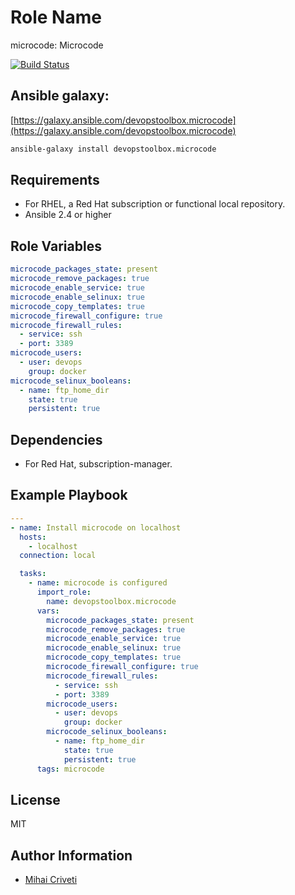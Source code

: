 Role Name
=========

microcode: Microcode

[![Build Status](https://travis-ci.org/cmihai-ansible/microcode.svg?branch=master)](https://travis-ci.org/cmihai-ansible/microcode)

Ansible galaxy:
---------------

[https://galaxy.ansible.com/devopstoolbox.microcode](https://galaxy.ansible.com/devopstoolbox.microcode)

```bash
ansible-galaxy install devopstoolbox.microcode
```

Requirements
------------

- For RHEL, a Red Hat subscription or functional local repository.
- Ansible 2.4 or higher

Role Variables
--------------

```yaml
microcode_packages_state: present
microcode_remove_packages: true
microcode_enable_service: true
microcode_enable_selinux: true
microcode_copy_templates: true
microcode_firewall_configure: true
microcode_firewall_rules:
  - service: ssh
  - port: 3389
microcode_users:
  - user: devops
    group: docker
microcode_selinux_booleans:
  - name: ftp_home_dir
    state: true
    persistent: true
```

Dependencies
------------

- For Red Hat, subscription-manager.

Example Playbook
----------------

```yaml
---
- name: Install microcode on localhost
  hosts:
    - localhost
  connection: local

  tasks:
    - name: microcode is configured
      import_role:
        name: devopstoolbox.microcode
      vars:
        microcode_packages_state: present
        microcode_remove_packages: true
        microcode_enable_service: true
        microcode_enable_selinux: true
        microcode_copy_templates: true
        microcode_firewall_configure: true
        microcode_firewall_rules:
          - service: ssh
          - port: 3389
        microcode_users:
          - user: devops
            group: docker
        microcode_selinux_booleans:
          - name: ftp_home_dir
            state: true
            persistent: true
      tags: microcode
```

License
-------

MIT

Author Information
------------------

- [Mihai Criveti](https://www.linkedin.com/in/crivetimihai)
